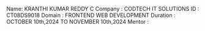 Name: KRANTHI KUMAR REDDY C
Company : CODTECH IT SOLUTIONS
ID : CT08DS9018
Domain : FRONTEND WEB DEVELOPMENT
Duration : OCTOBER 10th,2024 TO NOVEMBER 10th,2024
Mentor : 
        
